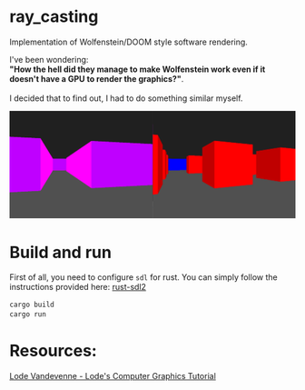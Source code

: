 # ray_casting

  Implementation of Wolfenstein/DOOM style software rendering.
  
  I've been wondering: 
  <br>
  **"How the hell did they manage to make Wolfenstein work even if it doesn't have a GPU to render the graphics?"**.
  <br>
  <br>
  I decided that to find out, I had to do something similar myself.

  ![project screenshot](screen/example_0.png)

# Build and run
  First of all, you need to configure `sdl` for rust. You can simply follow the instructions provided here: [rust-sdl2](https://github.com/Rust-SDL2/rust-sdl2)
  ``` bash
  cargo build
  cargo run
  ```

# Resources:
  [Lode Vandevenne - Lode's Computer Graphics Tutorial](https://lodev.org/cgtutor/raycasting.html)
  

